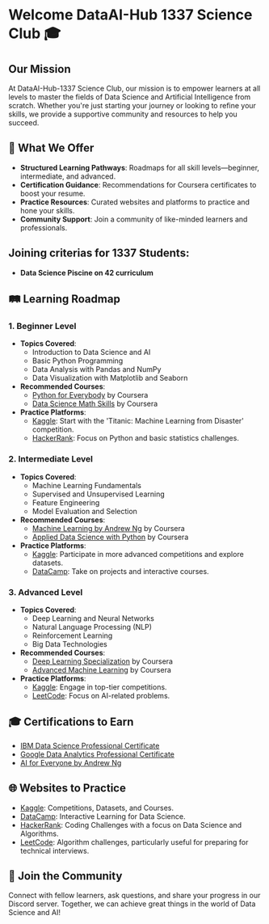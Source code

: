 # Welcome DataAI-Hub 1337 Science Club 🎓

## Our Mission
At  DataAI-Hub-1337 Science Club, our mission is to empower learners at all levels to master the fields of Data Science and Artificial Intelligence from scratch. Whether you're just starting your journey or looking to refine your skills, we provide a supportive community and resources to help you succeed.

## 🌟 What We Offer
- **Structured Learning Pathways**: Roadmaps for all skill levels—beginner, intermediate, and advanced.
- **Certification Guidance**: Recommendations for Coursera certificates to boost your resume.
- **Practice Resources**: Curated websites and platforms to practice and hone your skills.
- **Community Support**: Join a community of like-minded learners and professionals.


## Joining criterias for 1337 Students:
- **Data Science Piscine on 42 curriculum**

## 🛤️ Learning Roadmap

### 1. **Beginner Level**
   - **Topics Covered**:
     - Introduction to Data Science and AI
     - Basic Python Programming
     - Data Analysis with Pandas and NumPy
     - Data Visualization with Matplotlib and Seaborn
   - **Recommended Courses**:
     - [Python for Everybody](https://www.coursera.org/specializations/python) by Coursera
     - [Data Science Math Skills](https://www.coursera.org/learn/datasciencemathskills) by Coursera
   - **Practice Platforms**:
     - [Kaggle](https://www.kaggle.com/): Start with the 'Titanic: Machine Learning from Disaster' competition.
     - [HackerRank](https://www.hackerrank.com/domains/tutorials/10-days-of-statistics): Focus on Python and basic statistics challenges.

### 2. **Intermediate Level**
   - **Topics Covered**:
     - Machine Learning Fundamentals
     - Supervised and Unsupervised Learning
     - Feature Engineering
     - Model Evaluation and Selection
   - **Recommended Courses**:
     - [Machine Learning by Andrew Ng](https://www.coursera.org/learn/machine-learning) by Coursera
     - [Applied Data Science with Python](https://www.coursera.org/specializations/data-science-python) by Coursera
   - **Practice Platforms**:
     - [Kaggle](https://www.kaggle.com/): Participate in more advanced competitions and explore datasets.
     - [DataCamp](https://www.datacamp.com/): Take on projects and interactive courses.

### 3. **Advanced Level**
   - **Topics Covered**:
     - Deep Learning and Neural Networks
     - Natural Language Processing (NLP)
     - Reinforcement Learning
     - Big Data Technologies
   - **Recommended Courses**:
     - [Deep Learning Specialization](https://www.coursera.org/specializations/deep-learning) by Coursera
     - [Advanced Machine Learning](https://www.coursera.org/specializations/aml) by Coursera
   - **Practice Platforms**:
     - [Kaggle](https://www.kaggle.com/): Engage in top-tier competitions.
     - [LeetCode](https://leetcode.com/explore/learn/card/recursion/): Focus on AI-related problems.

## 🎓 Certifications to Earn
- [IBM Data Science Professional Certificate](https://www.coursera.org/professional-certificates/ibm-data-science)
- [Google Data Analytics Professional Certificate](https://www.coursera.org/professional-certificates/google-data-analytics)
- [AI for Everyone by Andrew Ng](https://www.coursera.org/learn/ai-for-everyone)

## 🌐 Websites to Practice
- [Kaggle](https://www.kaggle.com/): Competitions, Datasets, and Courses.
- [DataCamp](https://www.datacamp.com/): Interactive Learning for Data Science.
- [HackerRank](https://www.hackerrank.com/): Coding Challenges with a focus on Data Science and Algorithms.
- [LeetCode](https://leetcode.com/): Algorithm challenges, particularly useful for preparing for technical interviews.

## 🤝 Join the Community
Connect with fellow learners, ask questions, and share your progress in our Discord server. Together, we can achieve great things in the world of Data Science and AI!
